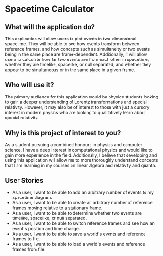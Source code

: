 # Spacetime Calculator

## What will the application do?

This application will allow users to plot events in two-dimensional spacetime. They will be able to see how events transform between reference frames, and how concepts such as simultaneity or two events being in the same place are frame-dependent. Additionally, it will allow users to calculate how far two events are from each other in spacetime; whether they are timelike, spacelike, or null separated; and whether they appear to be simultaneous or in the same place in a given frame.

## Who will use it?

The primary audience for this application would be physics students looking to gain a deeper understanding of Lorentz transformations and special relativity. However, it may also be of interest to those with just a cursory interest in modern physics who are looking to qualitatively learn about special relativity.

## Why is this project of interest to you?

As a student pursuing a combined honours in physics and computer science, I have a deep interest in computational physics and would like to gain more experience in the field. Additionally, I believe that developing and using this application will allow me to more thoroughly understand concepts that I am learning in my courses on linear algebra and relativity and quanta.

## User Stories

* As a user, I want to be able to add an arbitrary number of events to my spacetime diagram.
* As a user, I want to be able to create an arbitrary number of reference frames moving relative to a stationary frame.
* As a user, I want to be able to determine whether two events are timelike, spacelike, or null separated.
* As a user, I want to be able to switch reference frames and see how an event's position and time change.
* As a user, I want to be able to save a world's events and reference frames to file.
* As a user, I want to be able to load a world's events and reference frames from file.
